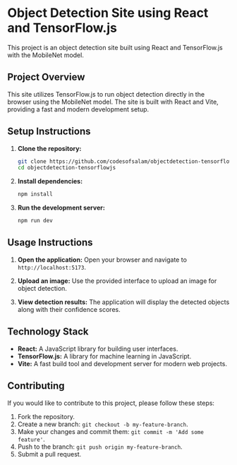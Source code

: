 # Object Detection Site using React and TensorFlow.js

This project is an object detection site built using React and TensorFlow.js with the MobileNet model.

## Project Overview

This site utilizes TensorFlow.js to run object detection directly in the browser using the MobileNet model. The site is built with React and Vite, providing a fast and modern development setup.

## Setup Instructions

1. **Clone the repository:**
   ```bash
   git clone https://github.com/codesofsalam/objectdetection-tensorflowjs.git
   cd objectdetection-tensorflowjs
   ```

2. **Install dependencies:**
   ```bash
   npm install
   ```

3. **Run the development server:**
   ```bash
   npm run dev
   ```

## Usage Instructions

1. **Open the application:**
   Open your browser and navigate to `http://localhost:5173`.

2. **Upload an image:**
   Use the provided interface to upload an image for object detection.

3. **View detection results:**
   The application will display the detected objects along with their confidence scores.

## Technology Stack

- **React:** A JavaScript library for building user interfaces.
- **TensorFlow.js:** A library for machine learning in JavaScript.
- **Vite:** A fast build tool and development server for modern web projects.

## Contributing

If you would like to contribute to this project, please follow these steps:

1. Fork the repository.
2. Create a new branch: `git checkout -b my-feature-branch`.
3. Make your changes and commit them: `git commit -m 'Add some feature'`.
4. Push to the branch: `git push origin my-feature-branch`.
5. Submit a pull request.
